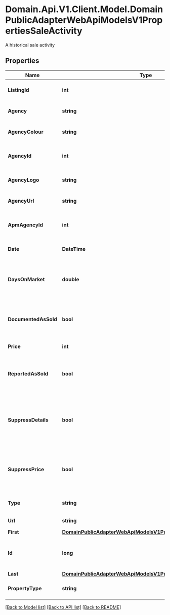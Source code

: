 # Domain.Api.V1.Client.Model.DomainPublicAdapterWebApiModelsV1PropertiesSaleActivity
A historical sale activity
## Properties

Name | Type | Description | Notes
------------ | ------------- | ------------- | -------------
**ListingId** | **int** | Gets or sets the listing identifier. | [optional] 
**Agency** | **string** | Gets or sets the agency name. | [optional] 
**AgencyColour** | **string** | Gets or sets the agency colour. | [optional] 
**AgencyId** | **int** | Gets or sets the Domain Agency identifier. | [optional] 
**AgencyLogo** | **string** | Gets or sets the agency logo. | [optional] 
**AgencyUrl** | **string** | Gets or sets the agency URL. | [optional] 
**ApmAgencyId** | **int** | Gets or sets the APM agency identifier. | [optional] 
**Date** | **DateTime** | Gets or sets the date of the sale | [optional] 
**DaysOnMarket** | **double** | Gets the days on market before the property was sold | [optional] [readonly] 
**DocumentedAsSold** | **bool** | Gets or sets whether the property was documented as sold. | [optional] 
**Price** | **int** | Gets or sets the price. | [optional] 
**ReportedAsSold** | **bool** | Gets or sets whether the property was reported as sold. | [optional] 
**SuppressDetails** | **bool** | Gets or sets a value to indicate whether all of the sale details should be suppressed. | [optional] 
**SuppressPrice** | **bool** | Gets or sets a value to indicate whether the sale price should be suppressed | [optional] 
**Type** | **string** | Gets or sets the type of sale | [optional] 
**Url** | **string** | Gets or sets the URL. | [optional] 
**First** | [**DomainPublicAdapterWebApiModelsV1PropertiesActivityBoundary**](DomainPublicAdapterWebApiModelsV1PropertiesActivityBoundary.md) |  | [optional] 
**Id** | **long** | The APM National Activity identifier for the record. | [optional] 
**Last** | [**DomainPublicAdapterWebApiModelsV1PropertiesActivityBoundary**](DomainPublicAdapterWebApiModelsV1PropertiesActivityBoundary.md) |  | [optional] 
**PropertyType** | **string** | The type of the property. | [optional] 

[[Back to Model list]](../README.md#documentation-for-models) [[Back to API list]](../README.md#documentation-for-api-endpoints) [[Back to README]](../README.md)

